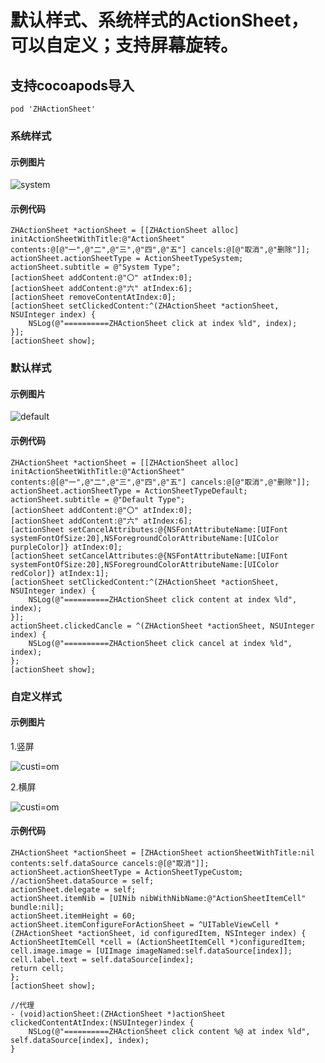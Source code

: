 # 默认样式、系统样式的ActionSheet，可以自定义；支持屏幕旋转。

## 支持cocoapods导入
```
pod 'ZHActionSheet'
```

### 系统样式
#### 示例图片
![system](https://github.com/leezhihua/ZHActionSheet/blob/master/ZHActionSheet/system.PNG)
#### 示例代码
```
ZHActionSheet *actionSheet = [[ZHActionSheet alloc] initActionSheetWithTitle:@"ActionSheet" contents:@[@"一",@"二",@"三",@"四",@"五"] cancels:@[@"取消",@"删除"]];
actionSheet.actionSheetType = ActionSheetTypeSystem;
actionSheet.subtitle = @"System Type";
[actionSheet addContent:@"〇" atIndex:0];
[actionSheet addContent:@"六" atIndex:6];
[actionSheet removeContentAtIndex:0];
[actionSheet setClickedContent:^(ZHActionSheet *actionSheet, NSUInteger index) {
    NSLog(@"==========ZHActionSheet click at index %ld", index);
}];
[actionSheet show];
```

### 默认样式

#### 示例图片
![default](https://github.com/leezhihua/ZHActionSheet/blob/master/ZHActionSheet/default.PNG)
#### 示例代码
```
ZHActionSheet *actionSheet = [[ZHActionSheet alloc] initActionSheetWithTitle:@"ActionSheet" contents:@[@"一",@"二",@"三",@"四",@"五"] cancels:@[@"取消",@"删除"]];
actionSheet.actionSheetType = ActionSheetTypeDefault;
actionSheet.subtitle = @"Default Type";
[actionSheet addContent:@"〇" atIndex:0];
[actionSheet addContent:@"六" atIndex:6];
[actionSheet setCancelAttributes:@{NSFontAttributeName:[UIFont systemFontOfSize:20],NSForegroundColorAttributeName:[UIColor purpleColor]} atIndex:0];
[actionSheet setCancelAttributes:@{NSFontAttributeName:[UIFont systemFontOfSize:20],NSForegroundColorAttributeName:[UIColor redColor]} atIndex:1];
[actionSheet setClickedContent:^(ZHActionSheet *actionSheet, NSUInteger index) {
    NSLog(@"==========ZHActionSheet click content at index %ld", index);
}];
actionSheet.clickedCancle = ^(ZHActionSheet *actionSheet, NSUInteger index) {
    NSLog(@"==========ZHActionSheet click cancel at index %ld", index);
};
[actionSheet show];
```

### 自定义样式
#### 示例图片
1.竖屏

![custi=om](https://github.com/leezhihua/ZHActionSheet/blob/master/ZHActionSheet/custom.PNG)

2.横屏

![custi=om](https://github.com/leezhihua/ZHActionSheet/blob/master/ZHActionSheet/custom_%20landscape.PNG)
#### 示例代码
```
ZHActionSheet *actionSheet = [ZHActionSheet actionSheetWithTitle:nil contents:self.dataSource cancels:@[@"取消"]];
actionSheet.actionSheetType = ActionSheetTypeCustom;
//actionSheet.dataSource = self;
actionSheet.delegate = self;
actionSheet.itemNib = [UINib nibWithNibName:@"ActionSheetItemCell" bundle:nil];
actionSheet.itemHeight = 60;
actionSheet.itemConfigureForActionSheet = ^UITableViewCell *(ZHActionSheet *actionSheet, id configuredItem, NSInteger index) {
ActionSheetItemCell *cell = (ActionSheetItemCell *)configuredItem;
cell.image.image = [UIImage imageNamed:self.dataSource[index]];
cell.label.text = self.dataSource[index];
return cell;
};
[actionSheet show];
```



```
//代理
- (void)actionSheet:(ZHActionSheet *)actionSheet clickedContentAtIndex:(NSUInteger)index {
    NSLog(@"==========ZHActionSheet click content %@ at index %ld", self.dataSource[index], index);
}
```
